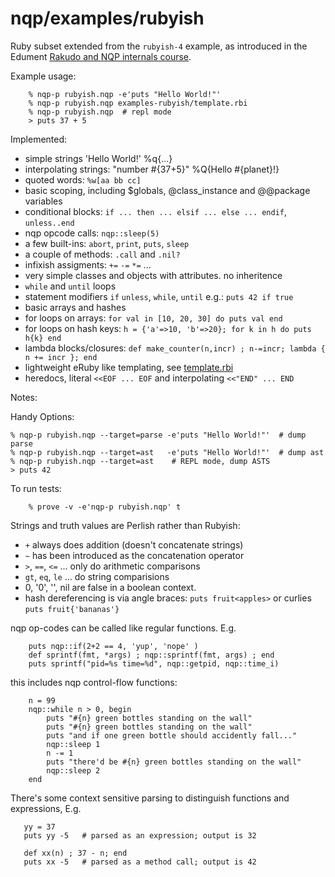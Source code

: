 nqp/examples/rubyish
====================

Ruby subset extended from the `rubyish-4` example, as introduced in the Edument
[Rakudo and NQP internals course](https://github.com/edumentab/rakudo-and-nqp-internals-course).

Example usage:
```
    % nqp-p rubyish.nqp -e'puts "Hello World!"'
    % nqp-p rubyish.nqp examples-rubyish/template.rbi
    % nqp-p rubyish.nqp  # repl mode
    > puts 37 + 5
```
Implemented:
- simple strings 'Hello World!' %q{...}
- interpolating strings: "number #{37+5}" %Q{Hello #{planet}!}
- quoted words: `%w[aa bb cc]` 
- basic scoping, including $globals, @class_instance and @@package variables
- conditional blocks: `if ... then ... elsif ... else ... endif`, `unless..end`
- nqp opcode calls: `nqp::sleep(5)`
- a few built-ins: `abort`, `print`, `puts`, `sleep`
- a couple of methods: `.call` and `.nil?`
- infixish assigments: `+=` `-=` `*=` ...
- very simple classes and objects with attributes. no inheritence
- `while` and `until` loops
- statement modifiers `if` `unless`, `while`, `until` e.g.: `puts 42 if true`
- basic arrays and hashes
- for loops on arrays: `for val in [10, 20, 30] do puts val end`
- for loops on hash keys: `h = {'a'=>10, 'b'=>20}; for k in h do puts h{k} end`
- lambda blocks/closures: `def make_counter(n,incr) ; n-=incr; lambda { n += incr }; end`
- lightweight eRuby like templating, see [template.rbi](examples-rubyish/template.rbi)
- heredocs, literal `<<EOF ... EOF` and interpolating `<<"END" ... END`

Notes:

Handy Options:

    % nqp-p rubyish.nqp --target=parse -e'puts "Hello World!"'  # dump parse
    % nqp-p rubyish.nqp --target=ast   -e'puts "Hello World!"'  # dump ast
    % nqp-p rubyish.nqp --target=ast    # REPL mode, dump ASTS
    > puts 42

To run tests:
```
    % prove -v -e'nqp-p rubyish.nqp' t
```

Strings and truth values are Perlish rather than Rubyish:
- `+` always does addition (doesn't concatenate strings)
- `~` has been introduced as the concatenation operator
- `>`, `==`, `<=` ... only do arithmetic comparisons
- `gt`, `eq`, `le` ... do string comparisions
- 0, '0', '', nil  are false in a boolean context.
- hash dereferencing is via angle braces: `puts fruit<apples>` or
curlies `puts fruit{'bananas'}`

nqp op-codes can be called like regular functions. E.g.
```
    puts nqp::if(2+2 == 4, 'yup', 'nope' )
    def sprintf(fmt, *args) ; nqp::sprintf(fmt, args) ; end
    puts sprintf("pid=%s time=%d", nqp::getpid, nqp::time_i)
```
this includes nqp control-flow functions:
```
    n = 99
    nqp::while n > 0, begin
        puts "#{n} green bottles standing on the wall"
        puts "#{n} green bottles standing on the wall"
        puts "and if one green bottle should accidently fall..."
        nqp::sleep 1
        n -= 1
        puts "there'd be #{n} green bottles standing on the wall"
        nqp::sleep 2
    end
```

There's some context sensitive parsing to distinguish functions and
expressions, E.g.
```
   yy = 37
   puts yy -5   # parsed as an expression; output is 32

   def xx(n) ; 37 - n; end
   puts xx -5   # parsed as a method call; output is 42
```

